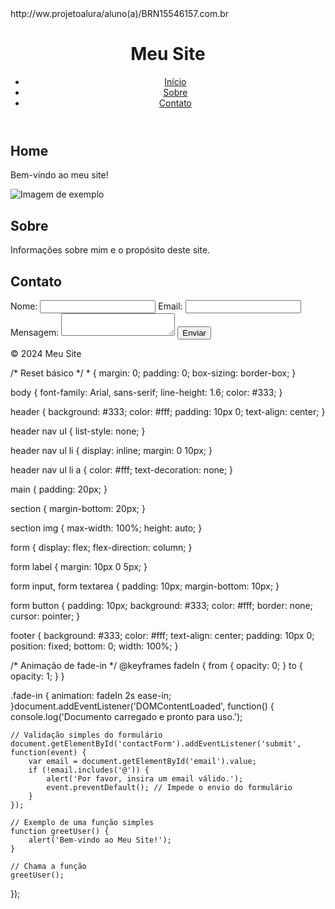 <!DOCTYPE html>http://ww.projetoalura/aluno(a)/BRN15546157.com.br
<html lang="pt-BR">
<head>
    <meta charset="UTF-8">
    <meta name="viewport" content="width=device-width, initial-scale=1.0">
    <title>Meu Site</title>
    <link rel="stylesheet" href="styles.css">
</head>
<body>
    <header>
        <h1>Meu Site</h1>
        <nav>
            <ul>
                <li><a href="#home">Início</a></li>
                <li><a href="#about">Sobre</a></li>
                <li><a href="#contact">Contato</a></li>
            </ul>
        </nav>
    </header>
    <main>
        <section id="home">
            <h2>Home</h2>
            <p>Bem-vindo ao meu site!</p>
            <img src="https://via.placeholder.com/800x400" alt="Imagem de exemplo">
        </section>
        <section id="about">
            <h2>Sobre</h2>
            <p>Informações sobre mim e o propósito deste site.</p>
        </section>
        <section id="contact">
            <h2>Contato</h2>
            <form id="contactForm" action="/submit" method="post">
                <label for="name">Nome:</label>
                <input type="text" id="name" name="name" required>
                <label for="email">Email:</label>
                <input type="email" id="email" name="email" required>
                <label for="message">Mensagem:</label>
                <textarea id="message" name="message" required></textarea>
                <button type="submit">Enviar</button>
            </form>
        </section>
    </main>
    <footer>
        <p>&copy; 2024 Meu Site</p>
    </footer>
    <script src="script.js"></script>
</body>
</html>/* Reset básico */
* {
    margin: 0;
    padding: 0;
    box-sizing: border-box;
}

body {
    font-family: Arial, sans-serif;
    line-height: 1.6;
    color: #333;
}

header {
    background: #333;
    color: #fff;
    padding: 10px 0;
    text-align: center;
}

header nav ul {
    list-style: none;
}

header nav ul li {
    display: inline;
    margin: 0 10px;
}

header nav ul li a {
    color: #fff;
    text-decoration: none;
}

main {
    padding: 20px;
}

section {
    margin-bottom: 20px;
}

section img {
    max-width: 100%;
    height: auto;
}

form {
    display: flex;
    flex-direction: column;
}

form label {
    margin: 10px 0 5px;
}

form input, form textarea {
    padding: 10px;
    margin-bottom: 10px;
}

form button {
    padding: 10px;
    background: #333;
    color: #fff;
    border: none;
    cursor: pointer;
}

footer {
    background: #333;
    color: #fff;
    text-align: center;
    padding: 10px 0;
    position: fixed;
    bottom: 0;
    width: 100%;
}

/* Animação de fade-in */
@keyframes fadeIn {
    from {
        opacity: 0;
    }
    to {
        opacity: 1;
    }
}

.fade-in {
    animation: fadeIn 2s ease-in;
}document.addEventListener('DOMContentLoaded', function() {
    console.log('Documento carregado e pronto para uso.');

    // Validação simples do formulário
    document.getElementById('contactForm').addEventListener('submit', function(event) {
        var email = document.getElementById('email').value;
        if (!email.includes('@')) {
            alert('Por favor, insira um email válido.');
            event.preventDefault(); // Impede o envio do formulário
        }
    });

    // Exemplo de uma função simples
    function greetUser() {
        alert('Bem-vindo ao Meu Site!');
    }

    // Chama a função
    greetUser();
});

